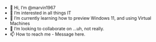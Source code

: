 - 👋 Hi, I’m @marvin1967
- 👀 I’m interested in all things IT
- 🌱 I’m currently learning how to preview Windows 11, and using Virtual Machines
- 💞️ I’m looking to collaborate on ...uh, not really. 
- 📫 How to reach me - Message here.

<!---
marvin1967/marvin1967 is a ✨ special ✨ repository because its `README.md` (this file) appears on your GitHub profile.
You can click the Preview link to take a look at your changes.
--->
